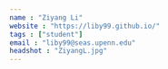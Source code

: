 ```yaml
---
name : "Ziyang Li"
website : "https://liby99.github.io/"
tags : ["student"]
email : "liby99@seas.upenn.edu"
headshot : "ZiyangL.jpg"
---
```

